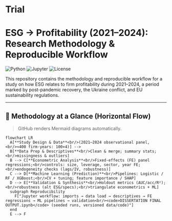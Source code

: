 # Trial
# ESG → Profitability (2021–2024): Research Methodology & Reproducible Workflow

![Python](https://img.shields.io/badge/Python-3.10%2B-informational)
![Jupyter](https://img.shields.io/badge/Jupyter-Notebook-orange)
![License](https://img.shields.io/badge/License-MIT-green)

This repository contains the methodology and reproducible workflow for a study on how ESG relates to firm profitability during 2021–2024, a period marked by post-pandemic recovery, the Ukraine conflict, and EU sustainability regulations.

---

## 📌 Methodology at a Glance (Horizontal Flow)

> GitHub renders Mermaid diagrams automatically.

```mermaid
flowchart LR
  A[**Study Design & Data**<br/>(2021–2024 observational panel,<br/>≈400 firm-years: 100×4)] --> 
  B[**Data Prep & Descriptives**<br/>Clean & merge; summary stats;<br/>missingness & outliers]
  B --> C[**Econometric Analysis**<br/>Fixed-effects (FE) panel regressions;<br/>controls: size, leverage, sector, year FE;<br/>endogeneity checks (lags/IV, robustness)]
  C --> D[**Machine Learning (Prediction)**<br/>Pipelines: Logistic / RF / XGBoost;<br/>CV + tuning; feature importance / SHAP]
  D --> E[**Validation & Synthesis**<br/>Holdout metrics (AUC/acc/R²);<br/>robustness (alt ESG/specs);<br/>triangulate econometrics + ML]
  subgraph Reproducibility
    F["Jupyter workflow: imports → data load → descriptives → FE regressions → ML pipelines → validation<br/><code>DISSERTATION FINAL OUTPUT.ipynb</code> (seeded runs, versioned data/code)"]
  end
  E --> F

